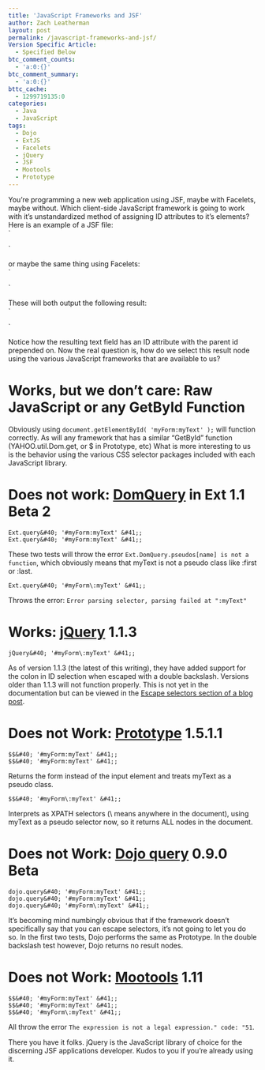 ```yaml
---
title: 'JavaScript Frameworks and JSF'
author: Zach Leatherman
layout: post
permalink: /javascript-frameworks-and-jsf/
Version Specific Article:
  - Specified Below
btc_comment_counts:
  - 'a:0:{}'
btc_comment_summary:
  - 'a:0:{}'
bttc_cache:
  - 1299719135:0
categories:
  - Java
  - JavaScript
tags:
  - Dojo
  - ExtJS
  - Facelets
  - jQuery
  - JSF
  - Mootools
  - Prototype
---
```


You’re programming a new web application using JSF, maybe with Facelets, maybe without. Which client-side JavaScript framework is going to work with it’s unstandardized method of assigning ID attributes to it’s elements? Here is an example of a JSF file:  
`



 
   
     
      
     
   
 

`

or maybe the same thing using Facelets:  
`

 
   
     
      
     
   
 

`

These will both output the following result:  
`

 
     
      
     
 

`

Notice how the resulting text field has an ID attribute with the parent id prepended on. Now the real question is, how do we select this result node using the various JavaScript frameworks that are available to us?

# Works, but we don’t care: Raw JavaScript or any GetById Function

Obviously using `document.getElementById( 'myForm:myText' );` will function correctly. As will any framework that has a similar “GetById” function (YAHOO.util.Dom.get, or $ in Prototype, etc) What is more interesting to us is the behavior using the various CSS selector packages included with each JavaScript library.

# Does not work: [DomQuery][1] in Ext 1.1 Beta 2

 [1]: http://extjs.com/deploy/ext/docs/output/Ext.DomQuery.html

    Ext.query&#40; '#myForm:myText' &#41;;
    Ext.query&#40; '#myForm:myText' &#41;;

These two tests will throw the error `Ext.DomQuery.pseudos[name] is not a function`, which obviously means that myText is not a pseudo class like :first or :last.

    Ext.query&#40; '#myForm\:myText' &#41;;

Throws the error: `Error parsing selector, parsing failed at ":myText"`

# Works: [jQuery][2] 1.1.3

 [2]: http://docs.jquery.com/DOM/Traversing/Selectors

    jQuery&#40; '#myForm\:myText' &#41;;

As of version 1.1.3 (the latest of this writing), they have added support for the colon in ID selection when escaped with a double backslash. Versions older than 1.1.3 will not function properly. This is not yet in the documentation but can be viewed in the [Escape selectors section of a blog post][3].

 [3]: http://jquery.com/blog/2007/07/01/jquery-113-800-faster-still-20kb/

# Does not Work: [Prototype][4] 1.5.1.1

 [4]: http://www.prototypejs.org/api/utility/dollar-dollar

    $$&#40; '#myForm:myText' &#41;;
    $$&#40; '#myForm:myText' &#41;;

Returns the form instead of the input element and treats myText as a pseudo class.

    $$&#40; '#myForm\:myText' &#41;;

Interprets as XPATH selectors (\ means anywhere in the document), using myText as a pseudo selector now, so it returns ALL nodes in the document.

# Does not Work: [Dojo query][5] 0.9.0 Beta

 [5]: http://dojotoolkit.org/node/336

    dojo.query&#40; '#myForm:myText' &#41;;
    dojo.query&#40; '#myForm:myText' &#41;;
    dojo.query&#40; '#myForm\:myText' &#41;;

It’s becoming mind numbingly obvious that if the framework doesn’t specifically say that you can escape selectors, it’s not going to let you do so. In the first two tests, Dojo performs the same as Prototype. In the double backslash test however, Dojo returns no result nodes.

# Does not Work: [Mootools][6] 1.11

 [6]: http://docs.mootools.net/Element/Element-Selectors.js

    $$&#40; '#myForm:myText' &#41;;
    $$&#40; '#myForm:myText' &#41;;
    $$&#40; '#myForm\:myText' &#41;;

All throw the error `The expression is not a legal expression." code: "51`.

There you have it folks. jQuery is the JavaScript library of choice for the discerning JSF applications developer. Kudos to you if you’re already using it.